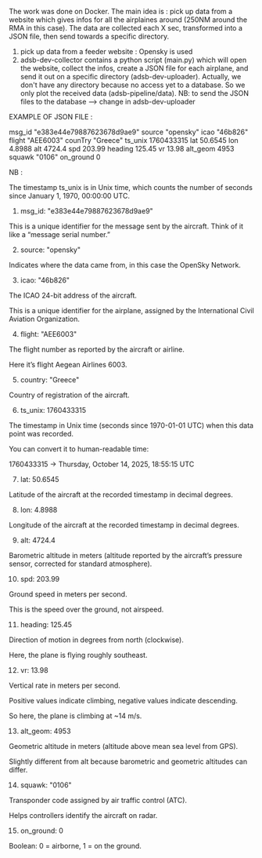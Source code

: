 The work was done on Docker. 
The main idea is : pick up data from a website which  gives infos for all the airplaines around (250NM around the RMA in this case). The data are collected each X sec,
transformed into a JSON file, then send towards a specific directory. 


1) pick up data from a feeder website : Opensky is used
2)  adsb-dev-collector contains a python script (main.py) which will open the website, collect the infos, create a JSON file for each airplane, and send it out on a specific directory (adsb-dev-uploader). Actually, we don't have any directory because no access yet to a database. So we only plot the received data (adsb-pipeline/data).
NB: to send the JSON files to the database --> change in adsb-dev-uploader

EXAMPLE OF JSON FILE  : 

msg_id	"e383e44e79887623678d9ae9"
source	"opensky"
icao	"46b826"
flight	"AEE6003"
counTry	"Greece"
ts_unix	1760433315
lat	50.6545
lon	4.8988
alt	4724.4
spd	203.99
heading	125.45
vr	13.98
alt_geom	4953
squawk	"0106"
on_ground	0

NB : 

The timestamp ts_unix is in Unix time, which counts the number of seconds since January 1, 1970, 00:00:00 UTC.

1) msg_id: "e383e44e79887623678d9ae9"

This is a unique identifier for the message sent by the aircraft. Think of it like a “message serial number.”

2) source: "opensky"

Indicates where the data came from, in this case the OpenSky Network.

3) icao: "46b826"

The ICAO 24-bit address of the aircraft.

This is a unique identifier for the airplane, assigned by the International Civil Aviation Organization.

4) flight: "AEE6003"

The flight number as reported by the aircraft or airline.

Here it’s flight Aegean Airlines 6003.

5) country: "Greece"

Country of registration of the aircraft.

6) ts_unix: 1760433315

The timestamp in Unix time (seconds since 1970-01-01 UTC) when this data point was recorded.

You can convert it to human-readable time:

1760433315 → Thursday, October 14, 2025, 18:55:15 UTC

7) lat: 50.6545

Latitude of the aircraft at the recorded timestamp in decimal degrees.

8) lon: 4.8988

Longitude of the aircraft at the recorded timestamp in decimal degrees.

9) alt: 4724.4

Barometric altitude in meters (altitude reported by the aircraft’s pressure sensor, corrected for standard atmosphere).

10) spd: 203.99

Ground speed in meters per second.

This is the speed over the ground, not airspeed.

11) heading: 125.45

Direction of motion in degrees from north (clockwise).

Here, the plane is flying roughly southeast.

12) vr: 13.98

Vertical rate in meters per second.

Positive values indicate climbing, negative values indicate descending.

So here, the plane is climbing at ~14 m/s.

13) alt_geom: 4953

Geometric altitude in meters (altitude above mean sea level from GPS).

Slightly different from alt because barometric and geometric altitudes can differ.

14) squawk: "0106"

Transponder code assigned by air traffic control (ATC).

Helps controllers identify the aircraft on radar.

15) on_ground: 0

Boolean: 0 = airborne, 1 = on the ground.




